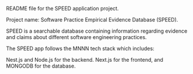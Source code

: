 README file for the SPEED application project.

Project name: Software Practice Empirical Evidence Database (SPEED).

SPEED is a searchable database containing information regarding evidence and claims about different software engineering practices.

The SPEED app follows the MNNN tech stack which includes: 

Nest.js and Node.js for the backend.
Next.js for the frontend, and
MONGODB for the database.
